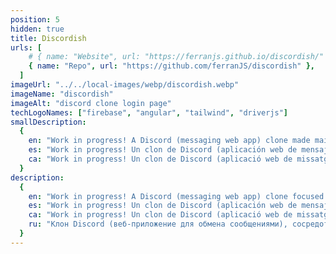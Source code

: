 ```yaml
---
position: 5
hidden: true
title: Discordish
urls: [
    # { name: "Website", url: "https://ferranjs.github.io/discordish/" },
    { name: "Repo", url: "https://github.com/ferranJS/discordish" },
  ]
imageUrl: "../../local-images/webp/discordish.webp"
imageName: "discordish"
imageAlt: "discord clone login page"
techLogoNames: ["firebase", "angular", "tailwind", "driverjs"]
smallDescription:
  {
    en: "Work in progress! A Discord (messaging web app) clone made mainly with Angular and Firebase.",
    es: "Work in progress! Un clon de Discord (aplicación web de mensajería) hecho principalmente con Angular y Firebase.",
    ca: "Work in progress! Un clon de Discord (aplicació web de missatgeria) fet principalment amb Angular i Firebase.",
  }
description:
  {
    en: "Work in progress! A Discord (messaging web app) clone focused on user experience and performance by creating a good architectural design and a well thought and designed database structure.",
    es: "Work in progress! Un clon de Discord (aplicación web de mensajería) centrado en la experiencia del usuario y el rendimiento mediante la creación de un buen diseño arquitectónico y una estructura de base de datos bien pensada y diseñada.",
    ca: "Work in progress! Un clon de Discord (aplicació web de missatgeria) centrat en l'experiència de l'usuari i el rendiment mitjançant la creació d'un bon disseny arquitectònic i una estructura de base de dades ben pensada i dissenyada.",
    ru: "Клон Discord (веб-приложение для обмена сообщениями), сосредоточенный на пользовательском опыте и производительности, создающий хорошую архитектурную конструкцию и продуманную и спроектированную структуру базы данных.",
  }
---
```

